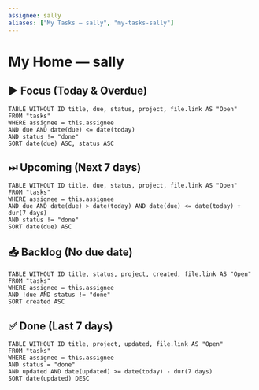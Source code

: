 ```yaml
---
assignee: sally
aliases: ["My Tasks — sally", "my-tasks-sally"]
---
```


# My Home — sally

## ▶ Focus (Today & Overdue)
```dataview
TABLE WITHOUT ID title, due, status, project, file.link AS "Open"
FROM "tasks"
WHERE assignee = this.assignee
AND due AND date(due) <= date(today)
AND status != "done"
SORT date(due) ASC, status ASC
```

## ⏭ Upcoming (Next 7 days)
```dataview
TABLE WITHOUT ID title, due, status, project, file.link AS "Open"
FROM "tasks"
WHERE assignee = this.assignee
AND due AND date(due) > date(today) AND date(due) <= date(today) + dur(7 days)
AND status != "done"
SORT date(due) ASC
```

## 📥 Backlog (No due date)
```dataview
TABLE WITHOUT ID title, status, project, created, file.link AS "Open"
FROM "tasks"
WHERE assignee = this.assignee
AND !due AND status != "done"
SORT created ASC
```

## ✅ Done (Last 7 days)
```dataview
TABLE WITHOUT ID title, project, updated, file.link AS "Open"
FROM "tasks"
WHERE assignee = this.assignee
AND status = "done"
AND updated AND date(updated) >= date(today) - dur(7 days)
SORT date(updated) DESC
```
